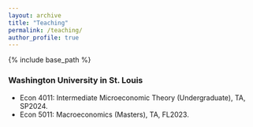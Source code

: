 ```yaml
---
layout: archive
title: "Teaching"
permalink: /teaching/
author_profile: true
---
```


{% include base_path %}

### Washington University in St. Louis
- Econ 4011: Intermediate Microeconomic Theory (Undergraduate), TA, SP2024.
- Econ 5011: Macroeconomics (Masters), TA, FL2023.
